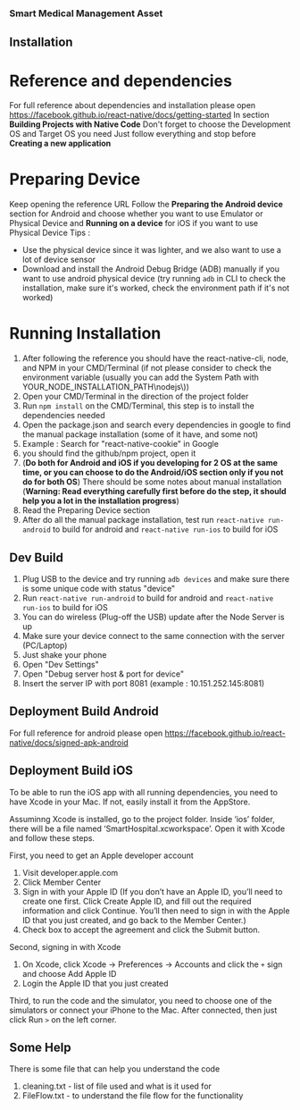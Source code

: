 ### Smart Medical Management Asset
## Installation
# Reference and dependencies
For full reference about dependencies and installation please open
https://facebook.github.io/react-native/docs/getting-started
In section **Building Projects with Native Code**
Don't forget to choose the Development OS and Target OS you need
Just follow everything and stop before **Creating a new application**

# Preparing Device
Keep opening the reference URL
Follow the **Preparing the Android device** section for Android and choose whether you want to use Emulator or Physical Device and **Running on a device** for iOS if you want to use Physical Device
Tips :
* Use the physical device since it was lighter, and we also want to use a lot of device sensor
* Download and install the Android Debug Bridge (ADB) manually if you want to use android physical device (try running `adb` in CLI to check the installation, make sure it's worked, check the environment path if it's not worked)

# Running Installation
1. After following the reference you should have the react-native-cli, node, and NPM in your CMD/Terminal (if not please consider to check the environment variable (usually you can add the System Path with YOUR_NODE_INSTALLATION_PATH\\nodejs\\))
1. Open your CMD/Terminal in the direction of the project folder
1. Run `npm install` on the CMD/Terminal, this step is to install the dependencies needed
1. Open the package.json and search every dependencies in google to find the manual package installation (some of it have, and some not)
  1. Example : Search for "react-native-cookie" in Google
  1. you should find the github/npm project, open it
  1. (**Do both for Android and iOS if you developing for 2 OS at the same time, or you can choose to do the Android/iOS section only if you not do for both OS**) There should be some notes about manual installation (**Warning: Read everything carefully first before do the step, it should help you a lot in the installation progress**)
1. Read the Preparing Device section
1. After do all the manual package installation, test run `react-native run-android` to build for android and `react-native run-ios` to build for iOS

## Dev Build
1. Plug USB to the device and try running `adb devices` and make sure there is some unique code with status "device"
1. Run `react-native run-android` to build for android and `react-native run-ios` to build for iOS
1. You can do wireless (Plug-off the USB) update after the Node Server is up
  1. Make sure your device connect to the same connection with the server (PC/Laptop)
  1. Just shake your phone
  1. Open "Dev Settings"
  1. Open "Debug server host & port for device"
  1. Insert the server IP with port 8081 (example : 10.151.252.145:8081)

## Deployment Build Android
For full reference for android please open
https://facebook.github.io/react-native/docs/signed-apk-android

## Deployment Build iOS


To be able to run the iOS app with all running dependencies, you need to have Xcode in your Mac. If not, easily install it from the AppStore. 

Assuminng Xcode is installed, go to the project folder. Inside ‘ios’ folder, there will be a file named ‘SmartHospital.xcworkspace’. Open it with Xcode and follow these steps.

First, you need to get an Apple developer account 

1.	Visit developer.apple.com
2.	Click Member Center
3.	Sign in with your Apple ID 
(If you don’t have an Apple ID, you’ll need to create one first. Click Create Apple ID, and fill out the required information and click Continue. You’ll then need to sign in with the Apple ID that you just created, and go back to the Member Center.)
4.	Check box to accept the agreement and click the Submit button.

Second, signing in with Xcode

1.	On Xcode, click Xcode -> Preferences -> Accounts and click the `+` sign and choose Add Apple ID
2.	Login the Apple ID that you just created

Third, to run the code and the simulator, you need to choose one of the simulators or connect your iPhone to the Mac. After connected, then just click Run `>` on the left corner.


## Some Help
There is some file that can help you understand the code
1. cleaning.txt - list of file used and what is it used for
2. FileFlow.txt - to understand the file flow for the functionality
